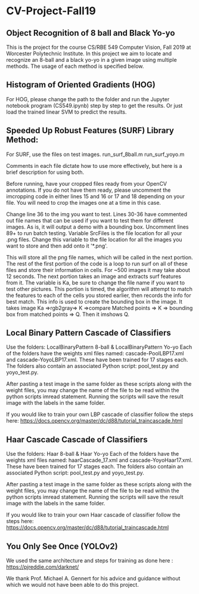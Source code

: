 # CV-Project-Fall19
## Object Recognition of 8 ball and Black Yo-yo

This is the project for the course CS/RBE 549 Computer Vision, Fall 2019 at Worcester Polytechnic Institute.
In this project we aim to locate and recognize an 8-ball and a black yo-yo in a given image using multiple methods.
The usage of each method is specified below.

## Histogram of Oriented Gradients (HOG)
For HOG, please change the path to the folder and run the Jupyter notebook program (CS549.ipynb) step by step to get the results. Or just load the trained linear SVM to predict the results. 

## Speeded Up Robust Features (SURF) Library Method:
For SURF, use the files on test images.
  run_surf_8ball.m
  run_surf_yoyo.m

Comments in each file dictate how to use more effectively, but here is a brief description for using both.

Before running, have your cropped files ready from your OpenCV annotations. If you do not have them ready, please uncomment the imcropping code in either lines 15 and 16 or 17 and 18 depending on your file. You will need to crop the images one at a time in this case. 

Change line 36 to the img you want to test. Lines 30-36 have commented out file names that can be used if you want to test them for different images. As is, it will output a demo with a bounding box. Uncomment lines 89+ to run batch testing. Variable SrcFiles is the file location for all your .png files. Change this variable to the file location for all the images you want to store and then add onto it '\*.png'. 

This will store all the png file names, which will be called in the next portion. The rest of the first portion of the code is a loop to run surf on all of these files and store their information in cells. For ~500 images it may take about 12 seconds. The next portion takes an image and extracts surf features from it. The variable is Ka, be sure to change the file name if you want to test other pictures. This portion is timed, the algorithm will attempt to match the features to each of the cells you stored earlier, then records the info for best match. This info is used to create the bounding box in the image. It takes image Ka =>rgb2gray=> K =>compare Matched points => K => bounding box from matched points => Q. Then it imshows Q.

## Local Binary Pattern Cascade of Classifiers
Use the folders:
LocalBinaryPattern 8-ball &
LocalBinaryPattern Yo-yo
Each of the folders have the weights xml files named: cascade-PoolLBP17.xml and cascade-YoyoLBP17.xml. These have been trained for 17 stages each. The folders also contain an associated Python script: pool_test.py and yoyo_test.py.

After pasting a test image in the same folder as these scripts along with the weight files, you may change the name of the file to be read within the python scripts imread statement. Running the scripts will save the result image with the labels in the same folder.

If you would like to train your own LBP cascade of classifier follow the steps here: https://docs.opencv.org/master/dc/d88/tutorial_traincascade.html

## Haar Cascade Cascade of Classifiers
Use the folders:
Haar 8-ball &
Haar Yo-yo
Each of the folders have the weights xml files named: haarCascade_17.xml and cascade-YoyoHaar17.xml. These have been trained for 17 stages each. The folders also contain an associated Python script: pool_test.py and yoyo_test.py.

After pasting a test image in the same folder as these scripts along with the weight files, you may change the name of the file to be read within the python scripts imread statement. Running the scripts will save the result image with the labels in the same folder.

If you would like to train your own Haar cascade of classifier follow the steps here: https://docs.opencv.org/master/dc/d88/tutorial_traincascade.html

## You Only See Once (YOLOv2)
We used the same architecture and steps for training as done here : https://pjreddie.com/darknet/ 

We thank Prof. Michael A. Gennert for his advice and guidance without which we would not have been able to do this project.



